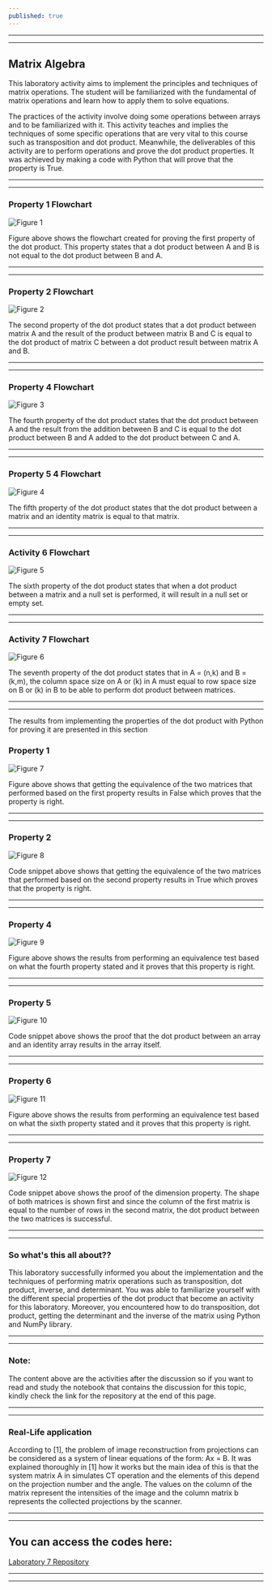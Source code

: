 ```yaml
---
published: true
---
```

---
***

## Matrix Algebra

This laboratory activity aims to implement the principles and techniques of matrix operations. The student will be familiarized with the fundamental of matrix operations and learn how to apply them to solve equations.

The practices of the activity involve doing some operations between arrays and to be familiarized with it. This activity teaches and implies the techniques of some specific operations that are very vital to this course such as transposition and dot product. Meanwhile, the deliverables of this activity are to perform operations and prove the dot product properties. It was achieved by making a code with Python that will prove that the property is True.

---
***

### Property 1 Flowchart

![Figure 1]({{site.baseurl}}/images/LAB7.1.jpg)

Figure above shows the flowchart created for proving the first property of the dot product. This property states that a dot product between A and B is not equal to the dot product between B and A.

---
***

### Property 2 Flowchart

![Figure 2]({{site.baseurl}}/images/LAB7.2.jpg)

The second property of the dot product states that a dot product between matrix A and the result of the product between matrix B and C is equal to the dot product of matrix C between a dot product result between matrix A and B.

---
***

### Property 4 Flowchart

![Figure 3]({{site.baseurl}}/images/LAB7.3.jpg)

The fourth property of the dot product states that the dot product between A and the result from the addition between B and C  is equal to the dot product between B and A added to the dot product between C and A.

---
***

### Property 5 4 Flowchart

![Figure 4]({{site.baseurl}}/images/LAB7.4.jpg)

The fifth property of the dot product states that the dot product between a matrix and an identity matrix is equal to that matrix.

---
***

### Activity 6 Flowchart

![Figure 5]({{site.baseurl}}/images/LAB7.5.jpg)

The sixth property of the dot product states that when a dot product between a matrix and a null set is performed, it will result in a null set or empty set.

---
***

### Activity 7 Flowchart

![Figure 6]({{site.baseurl}}/images/LAB7.6.jpg)

The seventh property of the dot product states that in A = (n,k) and B = (k,m), the column space size on A or (k) in A must equal to row space size on B or (k) in B to be able to perform dot product between matrices.

---
***

The results from implementing the properties of the dot product with Python for proving it are presented in this section

### Property 1

![Figure 7]({{site.baseurl}}/images/LAB7.7.jpg)

Figure above shows that getting the equivalence of the two matrices that performed based on the first property results in False which proves that the property is right.

---
***

### Property 2

![Figure 8]({{site.baseurl}}/images/LAB7.8.jpg)

Code snippet above shows that getting the equivalence of the two matrices that performed based on the second property results in True which proves that the property is right.

---
***

### Property 4

![Figure 9]({{site.baseurl}}/images/LAB7.9.jpg)

Figure above shows the results from performing an equivalence test based on what the fourth property stated and it proves that this property is right.

---
***

### Property 5

![Figure 10]({{site.baseurl}}/images/LAB7.10.jpg)

Code snippet above shows the proof that the dot product between an array and an identity array results in the array itself.

---
***

### Property 6

![Figure 11]({{site.baseurl}}/images/LAB7.11.jpg)

Figure above shows the results from performing an equivalence test based on what the sixth property stated and it proves that this property is right.

---
***

### Property 7

![Figure 12]({{site.baseurl}}/images/LAB7.12.jpg)

Code snippet above shows the proof of the dimension property. The shape of both matrices is shown first and since the column of the first matrix is equal to the number of rows in the second matrix, the dot product between the two matrices is successful.

---
***

### So what's this all about??

This laboratory successfully informed you about the implementation and the techniques of performing matrix operations such as transposition, dot product, inverse, and determinant. You was able to familiarize yourself with the different special properties of the dot product that become an activity for this laboratory. Moreover, you encountered how to do transposition, dot product, getting the determinant and the inverse of the matrix using Python and NumPy library. 

---
***

### Note:

The content above are the activities after the discussion so if you want to read and study the notebook that contains the discussion for this topic, kindly check the link for the repository at the end of this page.

---
***

### Real-Life application

According to [1], the problem of image reconstruction from projections can be considered as a system of linear equations of the form: Ax = B. It was explained thoroughly in [1] how it works but the main idea of this is that the system matrix A in simulates CT operation and the elements of this depend on the projection number and the angle. The values on the column of the matrix represent the intensities of the image and the column matrix b represents the collected projections by the scanner. 

---
***


## You can access the codes here:

[Laboratory 7 Repository](https://github.com/RovilSurioJr/Laboratory-7)

---
***
